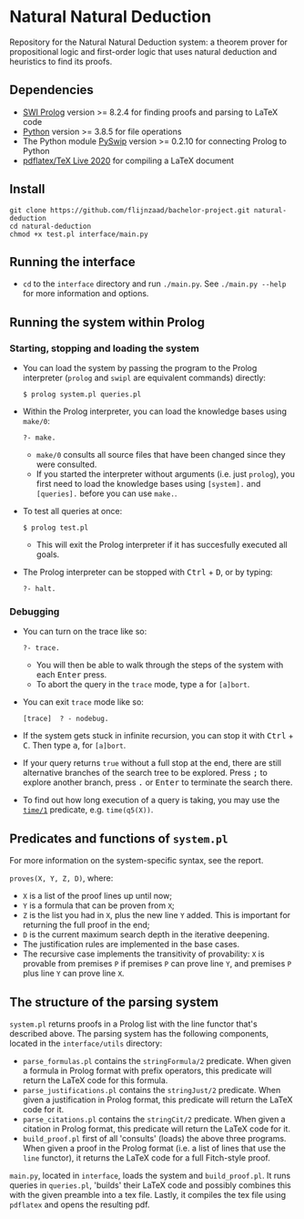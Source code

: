 # Natural Natural Deduction
Repository for the Natural Natural Deduction system: a theorem prover for propositional logic and first-order logic that uses natural deduction and heuristics to find its proofs.

## Dependencies
* [SWI Prolog](https://www.swi-prolog.org/download/stable) version >= 8.2.4 for finding proofs and parsing to LaTeX code
* [Python](https://www.python.org/) version >= 3.8.5 for file operations
* The Python module [PySwip](https://pypi.org/project/pyswip/) version >= 0.2.10 for connecting Prolog to Python
* [pdflatex/TeX Live 2020](https://tug.org/texlive/) for compiling a LaTeX document

## Install
```
git clone https://github.com/flijnzaad/bachelor-project.git natural-deduction
cd natural-deduction
chmod +x test.pl interface/main.py
```

## Running the interface
* `cd` to the `interface` directory and run `./main.py`. See `./main.py --help` for more information and options.

## Running the system within Prolog
### Starting, stopping and loading the system
* You can load the system by passing the program to the Prolog interpreter (`prolog` and `swipl` are equivalent commands) directly:

      $ prolog system.pl queries.pl

* Within the Prolog interpreter, you can load the knowledge bases using `make/0`:

      ?- make.

    * `make/0` consults all source files that have been changed since they were consulted.
    * If you started the interpreter without arguments (i.e. just `prolog`), you first need to load the knowledge bases using `[system].` and `[queries].` before you can use `make.`.
* To test all queries at once:

      $ prolog test.pl

    * This will exit the Prolog interpreter if it has succesfully executed all goals.
* The Prolog interpreter can be stopped with <kbd>Ctrl</kbd> + <kbd>D</kbd>, or by typing:

      ?- halt.

### Debugging

* You can turn on the trace like so:

      ?- trace.

    * You will then be able to walk through the steps of the system with each <kbd>Enter</kbd> press.
    * To abort the query in the `trace` mode, type <kbd>a</kbd> for `[a]bort`.

* You can exit `trace` mode like so:

      [trace]  ? - nodebug.

* If the system gets stuck in infinite recursion, you can stop it with <kbd>Ctrl</kbd> + <kbd>C</kbd>. Then type <kbd>a</kbd>, for `[a]bort`.

* If your query returns `true` without a full stop at the end, there are still alternative branches of the search tree to be explored. Press <kbd>;</kbd> to explore another branch, press <kbd>.</kbd> or <kbd>Enter</kbd> to terminate the search there.

* To find out how long execution of a query is taking, you may use the [`time/1`](https://www.swi-prolog.org/pldoc/man?predicate=time%2f1) predicate, e.g. `time(q5(X))`.

## Predicates and functions of `system.pl`

For more information on the system-specific syntax, see the report.

`proves(X, Y, Z, D)`, where:
* `X` is a list of the proof lines up until now;
* `Y` is a formula that can be proven from `X`;
* `Z` is the list you had in `X`, plus the new line `Y` added. This is important for returning the full proof in the end;
* `D` is the current maximum search depth in the iterative deepening.
* The justification rules are implemented in the base cases.
* The recursive case implements the transitivity of provability: `X` is provable from premises `P` if premises `P` can prove line `Y`, and premises `P` plus line `Y` can prove line `X`.

## The structure of the parsing system
`system.pl` returns proofs in a Prolog list with the line functor that's described above. The parsing system has the following components, located in the `interface/utils` directory:
* `parse_formulas.pl` contains the `stringFormula/2` predicate. When given a formula in Prolog format with prefix operators, this predicate will return the LaTeX code for this formula.
* `parse_justifications.pl` contains the `stringJust/2` predicate. When given a justification in Prolog format, this predicate will return the LaTeX code for it.
* `parse_citations.pl` contains the `stringCit/2` predicate. When given a citation in Prolog format, this predicate will return the LaTeX code for it.
* `build_proof.pl` first of all 'consults' (loads) the above three programs. When given a proof in the Prolog format (i.e. a list of lines that use the `line` functor), it returns the LaTeX code for a full Fitch-style proof.

`main.py`, located in `interface`, loads the system and `build_proof.pl`. It runs queries in `queries.pl`, 'builds' their LaTeX code and possibly combines this with the given preamble into a tex file. Lastly, it compiles the tex file using `pdflatex` and opens the resulting pdf.
